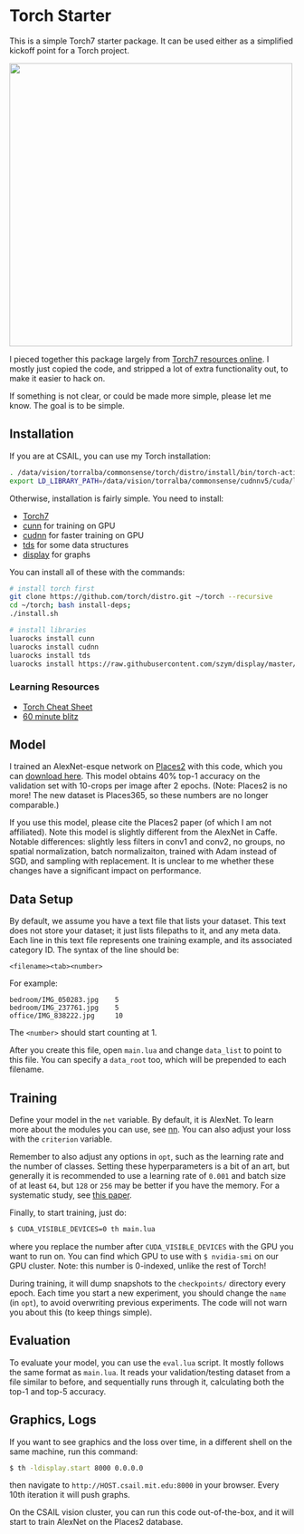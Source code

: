 Torch Starter
=============

This is a simple Torch7 starter package. It can be used either as a simplified kickoff point for a Torch project.

<img src='http://i.imgur.com/3a5fAAy.png' width='500'>

I pieced together this package largely from [Torch7 resources online](https://github.com/soumith/imagenet-multiGPU.torch). I mostly just copied the code, and stripped a lot of extra functionality out, to make it easier to hack on. 

If something is not clear, or could be made more simple, please let me know. The goal is to be simple.

Installation
------------

If you are at CSAIL, you can use my Torch installation:
```bash
. /data/vision/torralba/commonsense/torch/distro/install/bin/torch-activate
export LD_LIBRARY_PATH=/data/vision/torralba/commonsense/cudnnv5/cuda/lib64:$LD_LIBRARY_PATH
```

Otherwise, installation is fairly simple. You need to install:
- [Torch7](http://torch.ch/docs/getting-started.html#_)
- [cunn](https://github.com/torch/cunn) for training on GPU
- [cudnn](https://github.com/soumith/cudnn.torch) for faster training on GPU
- [tds](https://github.com/torch/tds) for some data structures
- [display](https://github.com/szym/display) for graphs 

You can install all of these with the commands:
```bash
# install torch first
git clone https://github.com/torch/distro.git ~/torch --recursive
cd ~/torch; bash install-deps;
./install.sh

# install libraries
luarocks install cunn
luarocks install cudnn
luarocks install tds
luarocks install https://raw.githubusercontent.com/szym/display/master/display-scm-0.rockspec
```

### Learning Resources
- [Torch Cheat Sheet](https://github.com/torch/torch7/wiki/Cheatsheet)
- [60 minute blitz](https://github.com/soumith/cvpr2015/blob/master/Deep%20Learning%20with%20Torch.ipynb)

Model
-----
I trained an AlexNet-esque network on [Places2](http://places2.csail.mit.edu/)
with this code, which you can [download here](http://mit.edu/vondrick/torch-starter/pretrained.zip). This model obtains
40% top-1 accuracy on the validation set with 10-crops per image after 2 epochs. (Note: Places2 is no more! The new dataset is Places365, so these numbers are no longer comparable.)

If you use this model, please cite the Places2 paper (of which I am not
affiliated).  Note this model is slightly different from the AlexNet in Caffe.
Notable differences: slightly less filters in conv1 and conv2, no groups, no
spatial normalization, batch normalizaiton, trained with Adam instead of SGD,
and sampling with replacement. It is unclear to me whether these changes have a
significant impact on performance. 

Data Setup 
----------
By default, we assume you have a text file that lists your dataset. This text does not store your dataset; it just lists filepaths to it, and any meta data. Each line in this text file represents one training example, and its associated category ID. The syntax of the line should be: 
```
<filename><tab><number>
```
For example:
```
bedroom/IMG_050283.jpg    5
bedroom/IMG_237761.jpg    5
office/IMG_838222.jpg     10
```
The `<number>` should start counting at 1. 

After you create this file, open `main.lua` and change `data_list` to point to this file. You can specify a `data_root` too, which will be prepended to each filename. 

Training
--------
Define your model in the `net` variable. By default, it is AlexNet. To learn more about the modules you can use, see [nn](https://github.com/torch/nn/blob/master/README.md). You can also adjust your loss with the `criterion` variable. 

Remember to also adjust any options in `opt`, such as the learning rate and the number of classes. Setting these hyperparameters is a bit of an art, but generally it is recommended to use a learning rate of `0.001` and batch size of at least `64`, but `128` or `256` may be better if you have the memory. For a systematic study, see [this paper](https://arxiv.org/pdf/1606.02228v2.pdf).

Finally, to start training, just do:

```bash
$ CUDA_VISIBLE_DEVICES=0 th main.lua
```
where you replace the number after `CUDA_VISIBLE_DEVICES` with the GPU you want to run on. 
You can find which GPU to use with `$ nvidia-smi` on our GPU cluster. Note: this number is 0-indexed, unlike the rest of Torch!

During training, it will dump snapshots to the `checkpoints/` directory every epoch. Each time you start a new experiment, you should change the `name` (in `opt`), to avoid overwriting previous experiments. The code will not warn you about this (to keep things simple).

Evaluation
----------
To evaluate your model, you can use the `eval.lua` script. It mostly follows the same format as `main.lua`. It reads your validation/testing dataset from a file similar to before, and sequentially runs through it, calculating both the top-1 and top-5 accuracy. 

Graphics, Logs
--------------
If you want to see graphics and the loss over time, in a different shell on the same machine, run this command:
```bash
$ th -ldisplay.start 8000 0.0.0.0
```
then navigate to ```http://HOST.csail.mit.edu:8000``` in your browser. Every 10th iteration it will
push graphs. 

On the CSAIL vision cluster, you can run this code out-of-the-box, and it will start to train
AlexNet on the Places2 database. 
